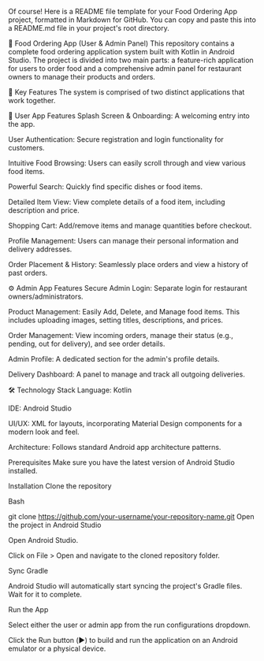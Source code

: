 Of course! Here is a README file template for your Food Ordering App project, formatted in Markdown for GitHub. You can copy and paste this into a README.md file in your project's root directory.

🍔 Food Ordering App (User & Admin Panel)
This repository contains a complete food ordering application system built with Kotlin in Android Studio. The project is divided into two main parts: a feature-rich application for users to order food and a comprehensive admin panel for restaurant owners to manage their products and orders.



🌟 Key Features
The system is comprised of two distinct applications that work together.

📱 User App Features
Splash Screen & Onboarding: A welcoming entry into the app.

User Authentication: Secure registration and login functionality for customers.

Intuitive Food Browsing: Users can easily scroll through and view various food items.

Powerful Search: Quickly find specific dishes or food items.

Detailed Item View: View complete details of a food item, including description and price.

Shopping Cart: Add/remove items and manage quantities before checkout.

Profile Management: Users can manage their personal information and delivery addresses.

Order Placement & History: Seamlessly place orders and view a history of past orders.

⚙️ Admin App Features
Secure Admin Login: Separate login for restaurant owners/administrators.

Product Management: Easily Add, Delete, and Manage food items. This includes uploading images, setting titles, descriptions, and prices.

Order Management: View incoming orders, manage their status (e.g., pending, out for delivery), and see order details.

Admin Profile: A dedicated section for the admin's profile details.

Delivery Dashboard: A panel to manage and track all outgoing deliveries.

🛠️ Technology Stack
Language: Kotlin

IDE: Android Studio

UI/UX: XML for layouts, incorporating Material Design components for a modern look and feel.

Architecture: Follows standard Android app architecture patterns.


Prerequisites
Make sure you have the latest version of Android Studio installed.

Installation
Clone the repository

Bash

git clone https://github.com/your-username/your-repository-name.git
Open the project in Android Studio

Open Android Studio.

Click on File > Open and navigate to the cloned repository folder.

Sync Gradle

Android Studio will automatically start syncing the project's Gradle files. Wait for it to complete.

Run the App

Select either the user or admin app from the run configurations dropdown.

Click the Run button (▶️) to build and run the application on an Android emulator or a physical device.
